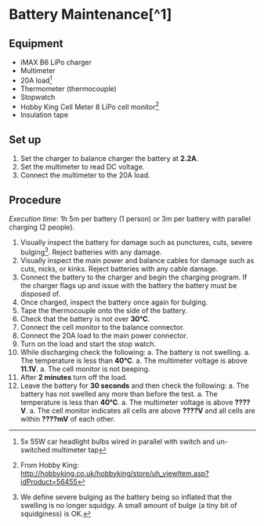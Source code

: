 # Battery Maintenance[^1]

## Equipment

 * iMAX B6 LiPo charger
 * Multimeter
 * 20A load[^2]
 * Thermometer (thermocouple)
 * Stopwatch
 * Hobby King Cell Meter 8 LiPo cell monitor[^3]
 * Insulation tape

## Set up

 1. Set the charger to balance charger the battery at **2.2A**.
 1. Set the multimeter to read DC voltage.
 1. Connect the multimeter to the 20A load.

## Procedure

*Execution time*: 1h 5m per battery (1 person) or 3m per battery with parallel charging (2 people).

 1. Visually inspect the battery for damage such as punctures, cuts, severe bulging[^4]. Reject batteries with any damage.
 1. Visually inspect the main power and balance cables for damage such as cuts, nicks, or kinks. Reject batteries with any cable damage.
 1. Connect the battery to the charger and begin the charging program. If the charger flags up and issue with the battery the battery must be disposed of.
 1. Once charged, inspect the battery once again for bulging.
 1. Tape the thermocouple onto the side of the battery.
 1. Check that the battery is not over **30°C**.
 1. Connect the cell monitor to the balance connector.
 1. Connect the 20A load to the main power connector.
 1. Turn on the load and start the stop watch.
 1. While discharging check the following:
    a. The battery is not swelling.
    a. The temperature is less than **40°C**.
    a. The multimeter voltage is above **11.1V**.
    a. The cell monitor is not beeping.
 1. After **2 minutes** turn off the load.
 1. Leave the battery for **30 seconds** and then check the following:
    a. The battery has not swelled any more than before the test.
    a. The temperature is less than **40°C**.
    a. The multimeter voltage is above **????V**.
    a. The cell monitor indicates all cells are above **????V** and all cells are within **????mV** of each other.

[^2]: 5x 55W car headlight bulbs wired in parallel with switch and un-switched multimeter tap
[^3]: From Hobby King: http://hobbyking.co.uk/hobbyking/store/uh_viewItem.asp?idProduct=56455
[^4]: We define severe bulging as the battery being so inflated that the swelling is no longer squidgy. A small amount of bulge (a tiny bit of squidginess) is OK.

